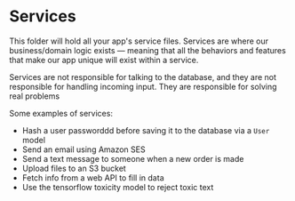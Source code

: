 # Services

This folder will hold all your app's service files. Services are where our business/domain logic exists — meaning that all the behaviors and features that make our app unique will exist within a service.

Services are not responsible for talking to the database, and they are not responsible for handling incoming input. They are responsible for solving real problems

Some examples of services:

- Hash a user passworddd before saving it to the database via a `User` model
- Send an email using Amazon SES
- Send a text message to someone when a new order is made
- Upload files to an S3 bucket
- Fetch info from a web API to fill in data
- Use the tensorflow toxicity model to reject toxic text
